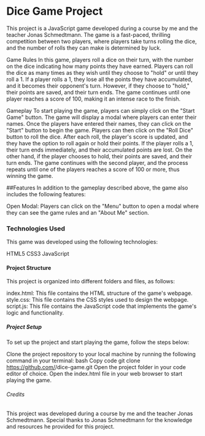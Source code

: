 # Dice Game Project
This project is a JavaScript game developed during a course by me and the teacher Jonas Schmedtmann. The game is a fast-paced, thrilling competition between two players, where players take turns rolling the dice, and the number of rolls they can make is determined by luck.

Game Rules
In this game, players roll a dice on their turn, with the number on the dice indicating how many points they have earned. Players can roll the dice as many times as they wish until they choose to "hold" or until they roll a 1. If a player rolls a 1, they lose all the points they have accumulated, and it becomes their opponent's turn. However, if they choose to "hold," their points are saved, and their turn ends. The game continues until one player reaches a score of 100, making it an intense race to the finish.

Gameplay
To start playing the game, players can simply click on the "Start Game" button. The game will display a modal where players can enter their names. Once the players have entered their names, they can click on the "Start" button to begin the game. Players can then click on the "Roll Dice" button to roll the dice. After each roll, the player's score is updated, and they have the option to roll again or hold their points. If the player rolls a 1, their turn ends immediately, and their accumulated points are lost. On the other hand, if the player chooses to hold, their points are saved, and their turn ends. The game continues with the second player, and the process repeats until one of the players reaches a score of 100 or more, thus winning the game.

##Features
In addition to the gameplay described above, the game also includes the following features:

Open Modal: Players can click on the "Menu" button to open a modal where they can see the game rules and an "About Me" section.

### Technologies Used
This game was developed using the following technologies:

HTML5
CSS3
JavaScript

#### Project Structure
This project is organized into different folders and files, as follows:

index.html: This file contains the HTML structure of the game's webpage.
style.css: This file contains the CSS styles used to design the webpage.
script.js: This file contains the JavaScript code that implements the game's logic and functionality.

##### Project Setup
To set up the project and start playing the game, follow the steps below:

Clone the project repository to your local machine by running the following command in your terminal:
bash
Copy code
git clone https://github.com/<your-github-username>/dice-game.git
Open the project folder in your code editor of choice.
Open the index.html file in your web browser to start playing the game.

###### Credits
This project was developed during a course by me and the teacher Jonas Schmedtmann. Special thanks to Jonas Schmedtmann for the knowledge and resources he provided for this project.

